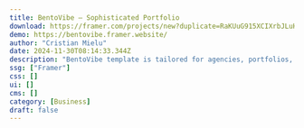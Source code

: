 ```yaml
---
title: BentoVibe — Sophisticated Portfolio
download: https://framer.com/projects/new?duplicate=RaKUuG915XCIXrbJLuHW&via=cristianmielu&duplicateType=siteTemplate
demo: https://bentovibe.framer.website/
author: "Cristian Mielu"
date: 2024-11-30T08:14:33.344Z
description: "BentoVibe template is tailored for agencies, portfolios, and individuals seeking a harmonious blend of sophistication and dynamism, presented in a distinctive bento box style."
ssg: ["Framer"]
css: []
ui: []
cms: []
category: [Business]
draft: false
---
```

